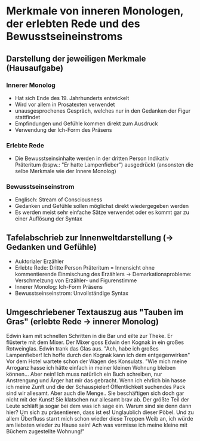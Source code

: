 Merkmale von inneren Monologen, der erlebten Rede und des Bewusstseineinstroms
==============================================================================

Darstellung der jeweiligen Merkmale (Hausaufgabe)
-------------------------------------------------

### Innerer Monolog

-   Hat sich Ende des 19. Jahrhunderts entwickelt
-   Wird vor allem in Prosatexten verwendet
-   unausgesprochenes Gespräch, welches nur in den Gedanken der Figur
    stattfindet
-   Empfindungen und Gefühle kommen direkt zum Ausdruck
-   Verwendung der Ich-Form des Präsens

### Erlebte Rede

-   Die Bewusstseinsinhalte werden in der dritten Person Indikativ
    Präteritum (bspw.: "Er hatte Lampenfieber") ausgedrückt (ansonsten
    die selbe Merkmale wie der Innere Monolog)

### Bewusstseinseinstrom

-   Englisch: Stream of Consciousness
-   Gedanken und Gefühle sollen möglichst direkt wiedergegeben werden
-   Es werden meist sehr einfache Sätze verwendet oder es kommt gar zu
    einer Auflösung der Syntax

Tafelabschrieb zur Innenweltdarstellung (→ Gedanken und Gefühle)
----------------------------------------------------------------

-   Auktorialer Erzähler
-   Erlebte Rede: Dritte Person Präteritum = Innensicht ohne
    kommentierende Einmischung des Erzählers → Demarkationsprobleme:
    Verschmelzung von Erzähler- und Figurenstimme
-   Innerer Monolog: Ich-Form Präsens
-   Bewusstseinseinstrom: Unvollständige Syntax

Umgeschriebener Textauszug aus "Tauben im Gras" (erlebte Rede → innerer Monolog)
--------------------------------------------------------------------------------

Edwin kam mit schnellen Schritten in die Bar und eilte zur Theke. Er
flüsterte mit dem Mixer. Der Mixer goss Edwin den Kognak in ein großes
Rotweinglas. Edwin trank das Glas aus. "Ach, habe ich großes
Lampenfieber! Ich hoffe durch den Kognak kann ich dem entgegenwirken"
Vor dem Hotel wartete schon der Wagen des Konsulats. "Wie mich meine
Arroganz hasse ich hätte einfach in meiner kleinen Wohnung bleiben
können... Aber nein! Ich muss natürlich ein Buch schreiben, nur
Anstrengung und Ärger hat mir das gebracht. Wenn ich ehrlich bin hasse
ich meine Zunft und die der Schauspieler! Öffentlichkeit suchendes Pack
sind wir allesamt. Aber auch die Menge.. Sie beschäftigen sich doch gar
nicht mit der Kunst! Sie klatschen nur allesamt brav ab. Der größte Teil
der Leute schläft ja sogar bei dem was ich sage ein. Warum sind sie denn
dann hier? Um sich zu präsentieren, dass ist es! Unglaublich dieser
Pöbel. Und zu allem Überfluss starrt mich schon wieder diese Treppen Weib
an, ich würde am liebsten wieder zu Hause sein! Ach was vermisse ich
meine kleine mit Büchern zugestellte Wohnung!"
